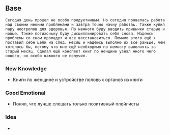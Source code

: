 ## Base
	Сегодня день прошел не особо продуктинвым. Но сегодня провелась работа над своими некими проблемами и завтра точно начну работаь. Также купил пару ноотропов для здоровья. По немного буду вводить привычки старые и новые. Также потихоньку буду дисциплинировать себя снова. Надеюсь проблемы со сном пропадут и все восстановиться. Помимо этого ещё я поставил себе цели на след. месяц и надеюсь выполню их все раньше, чем хотелось бы, потому что мне ещё необходимо по немногу выполнять за старый месяц. Сделал ещё конспект книг по женщине узнал много чего нового, но особо важного не получил.

### New Knowledge
- Книги по женщине и устройстве половых органов из книги

### Good Emotional
- Понял, что лучше слешать только позитивный плейлисты

### Idea
- 

